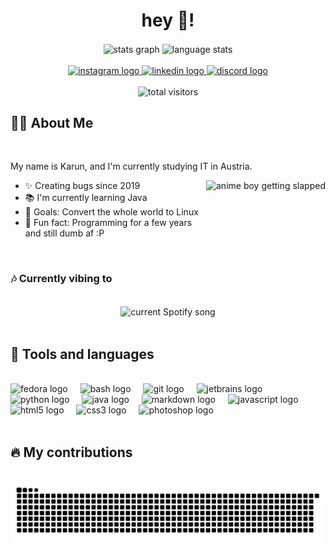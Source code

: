 <h1 align="center">hey 👋!</h1>

<div align="center">
    <picture>
        <source media="(prefers-color-scheme: light)" srcset="https://github-readme-stats-iota-gilt-17.vercel.app/api?username=MrSom3body&hide_title=false&hide_rank=false&show_icons=true&include_all_commits=true&count_private=true&theme=default" height="150" />
        <source media="(prefers-color-scheme: dark)" srcset="https://github-readme-stats-iota-gilt-17.vercel.app/api?username=MrSom3body&hide_title=false&hide_rank=false&show_icons=true&include_all_commits=true&count_private=true&theme=github_dark" height="150" />
        <img align="center" alt="stats graph" src="https://github-readme-stats-iota-gilt-17.vercel.app/api?username=MrSom3body&hide_title=false&hide_rank=false&show_icons=true&include_all_commits=true&count_private=true&theme=default" height="150">
    </picture>
    <picture>
        <source media="(prefers-color-scheme: light)" srcset="https://github-readme-stats-iota-gilt-17.vercel.app/api/top-langs?username=MrSom3body&layout=compact&card_width=320&langs_count=5&theme=default" height="150" />
        <source media="(prefers-color-scheme: dark)" srcset="https://github-readme-stats-iota-gilt-17.vercel.app/api/top-langs?username=MrSom3body&layout=compact&card_width=320&langs_count=5&theme=github_dark" height="150" />
        <img align="center" alt="language stats" src="https://github-readme-stats-iota-gilt-17.vercel.app/api/top-langs?username=MrSom3body&layout=compact&card_width=320&langs_count=5&theme=default" height="150">
    </picture>
</div>

<br>

<div align="center">
    <a href="https://instagram.com/karun.snd" target="_blank">
        <img src="https://img.shields.io/static/v1?message=Instagram&logo=instagram&label=&color=E4405F&logoColor=white&labelColor=&style=for-the-badge" height="35" alt="instagram logo" />
    </a>
    <a href="https://www.linkedin.com/in/karun-sandhu/" target="_blank">
        <img src="https://img.shields.io/static/v1?message=LinkedIn&logo=linkedin&label=&color=0077B5&logoColor=white&labelColor=&style=for-the-badge" height="35" alt="linkedin logo" />
    </a>
    <a href="https://discord.com/users/598851082902306826" target="_blank">
        <img src="https://img.shields.io/static/v1?message=Discord&logo=discord&label=&color=7289DA&logoColor=white&labelColor=&style=for-the-badge" height="35" alt="discord logo" />
    </a>
</div>

<br>

<div align="center">
    <img src="https://visitor-badge.laobi.icu/badge?page_id=MrSom3body.MrSom3body&" alt="total visitors" />
</div>

<h2>👨‍💻 About Me</h2>

<br>

<p>My name is Karun, and I'm currently studying IT in Austria.</p>
<img alt="anime boy getting slapped" align="right" height="125" src="https://i.pinimg.com/originals/6f/8f/fe/6f8ffe0853bef055b4f3382c1d7b822e.gif" />
<ul>
    <li>✨ Creating bugs since 2019</li>
    <li>📚 I'm currently learning Java</li>
    <li>🎯 Goals: Convert the whole world to Linux</li>
    <li>🎲 Fun fact: Programming for a few years and still dumb af :P</li>
</ul>

<br>

<h3>🎶 Currently vibing to</h3>

<br>

<div align="center">
    <picture>
        <source media="(prefers-color-scheme: light)" srcset="https://mrsomebodys-spotify-readme.vercel.app/api?theme=light&scan=true&rainbow=true" />
        <source media="(prefers-color-scheme: dark)" srcset="https://mrsomebodys-spotify-readme.vercel.app/api?theme=dark&scan=true&rainbow=true" />
        <img align="center" alt="current Spotify song" src="https://mrsomebodys-spotify-readme.vercel.app/api?theme=light&scan=true&rainbow=true">
    </picture>
</div>

<br>

<h2>🧰 Tools and languages</h2>

<br>

<div align="left">
    <img src="https://cdn.jsdelivr.net/gh/devicons/devicon/icons/fedora/fedora-original.svg" height="30" alt="fedora logo" />
    <img width="12" />
    <img src="https://cdn.jsdelivr.net/gh/devicons/devicon/icons/bash/bash-original.svg" height="30" alt="bash logo" />
    <img width="12" />
    <img src="https://cdn.jsdelivr.net/gh/devicons/devicon/icons/git/git-original.svg" height="30" alt="git logo" />
    <img width="12" />
    <img src="https://cdn.jsdelivr.net/gh/devicons/devicon/icons/jetbrains/jetbrains-original.svg" height="30" alt="jetbrains logo" />
    <img width="12" />
    <img src="https://cdn.jsdelivr.net/gh/devicons/devicon/icons/python/python-original.svg" height="30" alt="python logo" />
    <img width="12" />
    <img src="https://cdn.jsdelivr.net/gh/devicons/devicon/icons/java/java-original.svg" height="30" alt="java logo" />
    <img width="12" />
    <img src="https://cdn.jsdelivr.net/gh/devicons/devicon/icons/markdown/markdown-original.svg" height="30" alt="markdown logo" />
    <img width="12" />
    <img src="https://cdn.jsdelivr.net/gh/devicons/devicon/icons/javascript/javascript-original.svg" height="30" alt="javascript logo" />
    <img width="12" />
    <img src="https://cdn.jsdelivr.net/gh/devicons/devicon/icons/html5/html5-original.svg" height="30" alt="html5 logo" />
    <img width="12" />
    <img src="https://cdn.jsdelivr.net/gh/devicons/devicon/icons/css3/css3-original.svg" height="30" alt="css3 logo" />
    <img width="12" />
    <img src="https://cdn.jsdelivr.net/gh/devicons/devicon/icons/photoshop/photoshop-plain.svg" height="30" alt="photoshop logo" />
</div>

<br>

<h2>🔥 My contributions</h2>

<br>

<div align="center">
    <picture>
        <source media="(prefers-color-scheme: light)" srcset="https://raw.githubusercontent.com/MrSom3body/MrSom3body/output/snake-light.svg" />
        <source media="(prefers-color-scheme: dark)" srcset="https://raw.githubusercontent.com/MrSom3body/MrSom3body/output/snake-dark.svg" />
        <img alt="github contributions with snake animation" src="https://raw.githubusercontent.com/MrSom3body/MrSom3body/output/snake-light.svg" />
    </picture>
</div>
